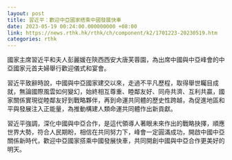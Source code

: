 ```yaml
---
layout: post
title: 習近平：歡迎中亞國家搭乘中國發展快車
date: 2023-05-19 00:24:00.000000000 +08:00
link: https://news.rthk.hk/rthk/ch/component/k2/1701223-20230519.htm
categories: rthk
---
```


國家主席習近平和夫人彭麗媛在陝西西安大唐芙蓉園，為出席中國與中亞峰會的中亞國家元首夫婦舉行歡迎儀式和宴會。

習近平致辭時說，中國與中亞國家建交以來，走過不平凡歷程，取得舉世矚目成就，無論國際風雲如何變幻，始終相互尊重、睦鄰友好、同舟共濟、互利共贏，國家關係實現從睦鄰友好到戰略夥伴，再到命運共同體的歷史性跨越，為促進地區和平與發展注入正能量，為推動構建人類命運共同體作出新貢獻。

習近平強調，深化中國與中亞合作，是這代領導人著眼未來作出的戰略抉擇，順應世界大勢，符合人民期盼，相信在共同努力下，峰會一定圓滿成功，開啟中國中亞關係新時代，歡迎中亞國家搭乘中國發展快車，共同開創中國與中亞合作更美好的明天。
